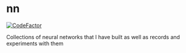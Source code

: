 # nn

[![CodeFactor](https://www.codefactor.io/repository/github/davianyang/nn/badge?s=a1d2d3c26d71330067c2d7b36519dc1e37489276)](https://www.codefactor.io/repository/github/davianyang/nn)

Collections of neural networks that I have built as well as records and experiments  with them
